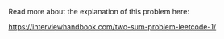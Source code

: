 Read more about the explanation of this problem here:

https://interviewhandbook.com/two-sum-problem-leetcode-1/

